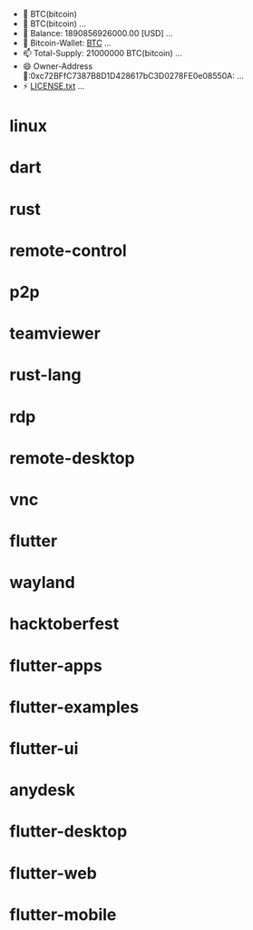 - 👋 BTC(bitcoin)
- 👀 BTC(bitcoin) ...
- 🌱 Balance: 1890856926000.00 [USD] ...
- 💞️ Bitcoin-Wallet: [BTC](bitcoin) ...
- 📫 Total-Supply: 21000000 BTC(bitcoin) ...
- 😄 Owner-Address🥇:0xc72BFfC7387B8D1D428617bC3D0278FE0e08550A: ...
- ⚡ [LICENSE.txt](https://github.com/user-attachments/files/17742862/LICENSE.txt) ...

<!---
RonieLabr70031/RonieLabr70031 is a ✨ special ✨ repository because its `README.md` (this file) appears on your GitHub profile.
You can click the Preview link to take a look at your changes.
--->
# linux
# dart
# rust
# remote-control
# p2p
# teamviewer
# rust-lang
# rdp
# remote-desktop
# vnc
# flutter
# wayland
# hacktoberfest
# flutter-apps
# flutter-examples
# flutter-ui
# anydesk
# flutter-desktop
# flutter-web
# flutter-mobile
